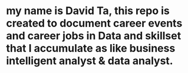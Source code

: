 # my name is David Ta, this repo is created to document career events and career jobs in Data and skillset that I accumulate as like business intelligent analyst & data analyst. 
